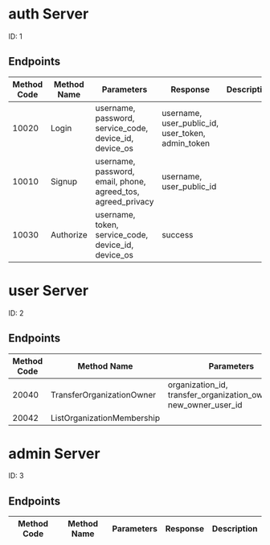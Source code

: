 
# auth Server
ID: 1
## Endpoints
|Method Code|Method Name|Parameters|Response|Description|
|-----------|-----------|----------|--------|-----------|
|10020|Login|username, password, service_code, device_id, device_os|username, user_public_id, user_token, admin_token||
|10010|Signup|username, password, email, phone, agreed_tos, agreed_privacy|username, user_public_id||
|10030|Authorize|username, token, service_code, device_id, device_os|success||

# user Server
ID: 2
## Endpoints
|Method Code|Method Name|Parameters|Response|Description|
|-----------|-----------|----------|--------|-----------|
|20040|TransferOrganizationOwner|organization_id, transfer_organization_owner_key, new_owner_user_id|||
|20042|ListOrganizationMembership||memberships||

# admin Server
ID: 3
## Endpoints
|Method Code|Method Name|Parameters|Response|Description|
|-----------|-----------|----------|--------|-----------|
